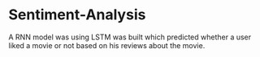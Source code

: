 # Sentiment-Analysis

A RNN model was using LSTM was built which predicted whether a user liked a movie or not based on his reviews about the movie.
